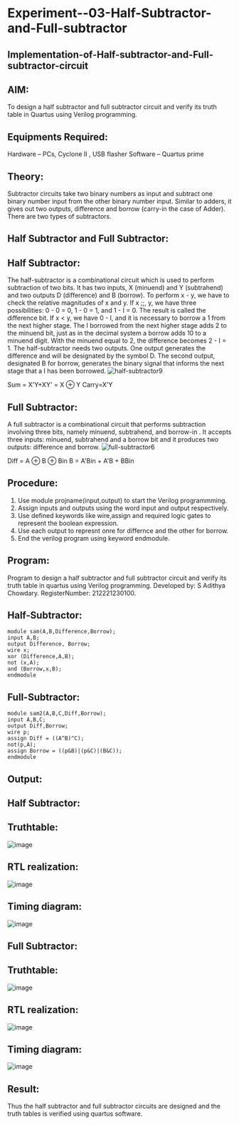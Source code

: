 # Experiment--03-Half-Subtractor-and-Full-subtractor
## Implementation-of-Half-subtractor-and-Full-subtractor-circuit
## AIM:
To design a half subtractor and full subtractor circuit and verify its truth table in Quartus using Verilog programming.

## Equipments Required:
 Hardware – PCs, Cyclone II , USB flasher
 Software – Quartus prime
## Theory:
Subtractor circuits take two binary numbers as input and subtract one binary number input from the other binary number input. Similar to adders, it gives out two outputs, difference and borrow (carry-in the case of Adder). There are two types of subtractors.

## Half Subtractor and Full Subtractor:
## Half Subtractor:
The half-subtractor is a combinational circuit which is used to perform subtraction of two bits. It has two inputs, X (minuend) and Y (subtrahend) and two outputs D (difference) and B (borrow). To perform x - y, we have to check the relative magnitudes of x and y. If x ;;, y, we have three possibilities: 0 - 0 = 0, 1 - 0 = 1, and 1 - I = 0. The result is called the difference bit. If x < y, we have 0 - I, and it is necessary to borrow a 1 from the next higher stage. The I borrowed from the next higher stage adds 2 to the minuend bit, just as in the decimal system a borrow adds 10 to a minuend digit. With the minuend equal to 2, the difference becomes 2 - I = 1. The half-subtractor needs two outputs. One output generates the difference and will be designated by the symbol D. The second output, designated B for borrow, generates the binary signal that informs the next stage that a I has been borrowed.
![half-subtractor9](https://user-images.githubusercontent.com/36288975/166112538-58c3bc7c-ee5d-4e6a-ac8d-8e8328efe27a.png)


Sum = X'Y+XY' = X ⊕ Y
Carry=X'Y

## Full Subtractor:
A full subtractor is a combinational circuit that performs subtraction involving three bits, namely minuend, subtrahend, and borrow-in . It accepts three inputs: minuend, subtrahend and a borrow bit and it produces two outputs: difference and borrow. 
![full-subtractor6](https://user-images.githubusercontent.com/36288975/166112541-24c68359-3de8-4674-ae22-8272ffc385ed.png)


Diff = A ⊕ B ⊕ Bin B = A'Bin + A'B + BBin

## Procedure:
1. Use module projname(input,output) to start the Verilog programmming.
2. Assign inputs and outputs using the word input and output respectively.
3. Use defined keywords like wire,assign and required logic gates to represent the boolean expression.
4. Use each output to represnt onre for differnce and the other for borrow.
5. End the verilog program using keyword endmodule.
## Program:

Program to design a half subtractor and full subtractor circuit and verify its truth table in quartus using Verilog programming.
Developed by: S Adithya Chowdary.
RegisterNumber: 212221230100.
## Half-Subtractor:
~~~
module sam(A,B,Difference,Borrow);
input A,B;
output Difference, Borrow;
wire x;
xor (Difference,A,B);
not (x,A);
and (Borrow,x,B);
endmodule
~~~
## Full-Subtractor:
~~~
module sam2(A,B,C,Diff,Borrow);
input A,B,C;
output Diff,Borrow;
wire p;
assign Diff = ((A^B)^C);
not(p,A);
assign Borrow = ((p&B)|(p&C)|(B&C));
endmodule
~~~
## Output:
## Half Subtractor:
## Truthtable:
![image](https://user-images.githubusercontent.com/93427248/196045175-b1393cbd-db1b-4535-b9db-f82c223289cf.png)
##  RTL realization:
![image](https://user-images.githubusercontent.com/93427248/196045192-47275229-5c46-455f-9d77-4a361b64ba0a.png)
## Timing diagram:
![image](https://user-images.githubusercontent.com/93427248/196045209-add29db5-f830-4b2e-b28a-f867f858a715.png)
## Full Subtractor:
## Truthtable:
![image](https://user-images.githubusercontent.com/93427248/196045256-1e33c7d5-269f-4cef-b5d6-0acc6d391740.png)
##  RTL realization:
![image](https://user-images.githubusercontent.com/93427248/196045282-c3d8d042-7f3e-4506-9a71-c96f5b91957c.png)
## Timing diagram:
![image](https://user-images.githubusercontent.com/93427248/196045306-1b806a0e-5d98-4f53-a076-abbd34cb4ba9.png)
## Result:
Thus the half subtractor and full subtractor circuits are designed and the truth tables is verified using quartus software.

